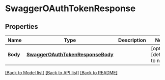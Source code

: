 # SwaggerOAuthTokenResponse

## Properties
Name | Type | Description | Notes
------------ | ------------- | ------------- | -------------
**Body** | [**SwaggerOAuthTokenResponseBody**](swaggerOAuthTokenResponse_Body.md) |  | [optional] [default to null]

[[Back to Model list]](../README.md#documentation-for-models) [[Back to API list]](../README.md#documentation-for-api-endpoints) [[Back to README]](../README.md)



